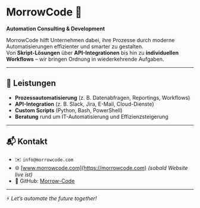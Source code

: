 # MorrowCode 🐙
**Automation Consulting & Development**

MorrowCode hilft Unternehmen dabei, ihre Prozesse durch moderne Automatisierungen effizienter und smarter zu gestalten.  
Von **Skript-Lösungen** über **API-Integrationen** bis hin zu **individuellen Workflows** – wir bringen Ordnung in wiederkehrende Aufgaben.

---

## 🚀 Leistungen
- **Prozessautomatisierung** (z. B. Datenabfragen, Reportings, Workflows)
- **API-Integration** (z. B. Slack, Jira, E-Mail, Cloud-Dienste)
- **Custom Scripts** (Python, Bash, PowerShell)
- **Beratung** rund um IT-Automatisierung und Effizienzsteigerung

---

## 📬 Kontakt
- ✉️ `info@morrowcode.com`  
- 🌐 [www.morrowcode.com](https://morrowcode.com) *(sobald Website live ist)*  
- 🐙 GitHub: [Morrow-Code](https://github.com/Morrow-Code)

---

⚡ *Let’s automate the future together!*
